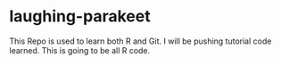 # laughing-parakeet
This Repo is used to learn both R and Git. I will be pushing tutorial code learned. This is going to be all R code.
